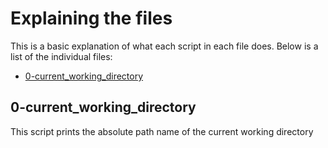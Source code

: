 # Explaining the files

This is a basic explanation of what each script in each file does. Below is a list of the individual files:

* [0-current_working_directory](#0-current_working_directory)




## 0-current_working_directory

This script prints the absolute path name of the current working directory
